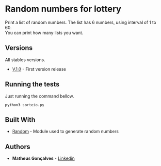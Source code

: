 # Random numbers for lottery

Print a list of random numbers. The list has 6 numbers, using interval of 1 to 60.<br>
You can print how many lists you want.

## Versions 

All stables versions.

* [V.1.0](https://github.com/goncalvesmatheus/sorteio_MegaSena/releases/tag/v1.0) - First version release


## Running the tests

Just running the command bellow.

```
python3 sorteio.py
```

## Built With

* [Random](https://docs.python.org/3/library/random.html) - Module used to generate random numbers 

## Authors

* **Matheus Gonçalves** - [Linkedin](https://www.linkedin.com/in/matheus-sgoncalves/)
